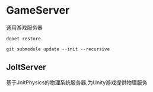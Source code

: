 # GameServer
通用游戏服务器

```shell
donet restore
```

```shell
git submodule update --init --recursive
```


## JoltServer
基于JoltPhysics的物理系统服务器,为Unity游戏提供物理服务

